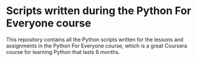 # Scripts written during the Python For Everyone course

This repository contains all the Python scripts written for the lessons and assignments in the Python For Everyone course, which is a great Coursera course for learning Python that lasts 6 months.

